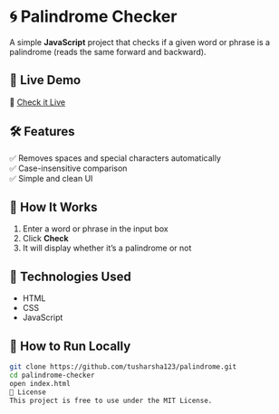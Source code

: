 # 🌀 Palindrome Checker

A simple **JavaScript** project that checks if a given word or phrase is a palindrome (reads the same forward and backward).  

## 🚀 Live Demo  
🔗 [Check it Live](https://tusharsha123.github.io/Palindrome/)  

## 🛠 Features  
✅ Removes spaces and special characters automatically  
✅ Case-insensitive comparison  
✅ Simple and clean UI  

## 📜 How It Works  
1. Enter a word or phrase in the input box  
2. Click **Check**  
3. It will display whether it’s a palindrome or not  

## 🔧 Technologies Used  
- HTML  
- CSS  
- JavaScript  

## 📂 How to Run Locally  
```sh
git clone https://github.com/tusharsha123/palindrome.git
cd palindrome-checker
open index.html
📝 License
This project is free to use under the MIT License.
